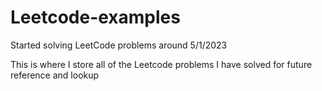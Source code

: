 # Leetcode-examples

Started solving LeetCode problems around 5/1/2023

This is where I store all of the Leetcode problems I have solved for future reference and lookup

